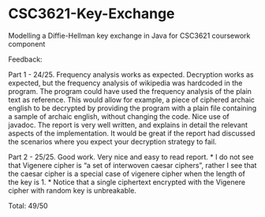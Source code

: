 # CSC3621-Key-Exchange
Modelling a Diffie-Hellman key exchange in Java for CSC3621 coursework component

Feedback: 

Part 1 - 24/25.
Frequency analysis works as expected. Decryption works as expected, but the frequency analysis of wikipedia was hardcoded in the program. The program could have used the frequency analysis of the plain text as reference. This would allow for example, a piece of ciphered archaic english to be decrypted by providing the program with a plain file containing a sample of archaic english, without changing the code. Nice use of javadoc. The report is very well written, and explains in detail the relevant aspects of the implementation. It would be great if the report had discussed the scenarios where you expect your decryption strategy to fail.

Part 2 - 25/25.
Good work. Very nice and easy to read report. * I do not see that Vigenere cipher is “a set of interwoven caesar ciphers”, rather I see that the caesar cipher is a special case of vigenere cipher when the length of the key is 1. * Notice that a single ciphertext encrypted with the Vigenere cipher with random key is unbreakable.

Total: 49/50
